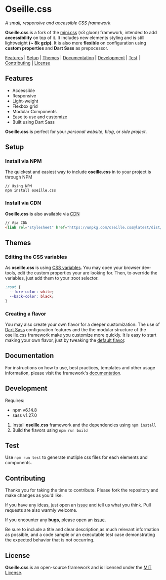 # Oseille.css

*A small, responsive and accessible CSS framework.*

**Oseille.css** is a fork of the [mini.css](https://github.com/Chalarangelo/mini.css) (v3 gluon) framework, intended to add **accessibility** on top of it.
It includes new elements styling and is still lightweight **(~ 8k gzip)**.
It is also more **flexible** on configuration using **custom properties** and **Dart Sass** as prepocessor.

[Features](#features) | [Setup](#setup) | [Themes](#Themes) | [Documentation](#documentation) | [Development](#development) | [Test](#test) | [Contributing](#contributing) | [License](#license)

## Features

- Accessible
- Responsive
- Light-weight
- Flexbox grid
- Modular Components
- Ease to use and customize
- Built using Dart Sass

**Oseille.css** is perfect for your *personal website*, *blog*, or *side project*.

## Setup

### Install via NPM

The quickest and easiest way to include **oseille.css** in to your project is through NPM

```shell
// Using NPM
npm install oseille.css
```

### Install via CDN

**Oseille.css** is also available via [CDN](https://unpkg.com/oseille.css@latest/dist/oseille.css)

```html
// Via CDN
<link rel="stylesheet" href="https://unpkg.com/oseille.css@latest/dist/oseille.css" />
```

## Themes

### Editing the CSS variables

As **oseille.css** is using [CSS variables](https://developer.mozilla.org/en-US/docs/Web/CSS/Using_CSS_custom_properties).
You may open your browser dev-tools, edit the custom properties your are looking for.
Then, to override the variables, just add them to your :root selector.

```css
:root {
  --fore-color: white;
  --back-color: black;
}
```

### Creating a flavor

You may also create your own flavor for a deeper customization.
The use of [Dart Sass](https://sass-lang.com/documentation) configuration features and the the modular structure of the oseille.css framework make you customize more quickly.
It is easy to start making your own flavor, just by tweaking the [default flavor](https://github.com/ojullien/oseille.css/blob/master/src/flavors/oseille.scss).

## Documentation

For instructions on how to use, best practices, templates and other usage information, please visit the framework's [documentation](https://ojullien.github.io/oseille.css/).

## Development

Requires:

- npm v6.14.8
- sass v1.27.0

1. Install **oseille.css** framework and the dependencies using `npm install`
2. Build the flavors using `npm run build`

## Test

Use `npm run test` to generate mutliple css files for each elements and components.

## Contributing

Thanks you for taking the time to contribute. Please fork the repository and make changes as you'd like.

If you have any ideas, just open an [issue](https://github.com/ojullien/oseille.css/issues) and tell us what you think. Pull requests are also warmly welcome.

If you encounter any **bugs**, please open an [issue](https://github.com/ojullien/oseille.css/issues).

Be sure to include a title and clear description,as much relevant information as possible, and a code sample or an executable test case demonstrating the expected behavior that is not occurring.

## License

**Oseille.css** is an open-source framework and is licensed under the [MIT License](https://github.com/ojullien/oseille.css/blob/master/LICENSE).
